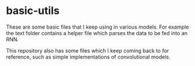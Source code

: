 # basic-utils

These are some basic files that I keep using in various models. For example the text folder contains a helper file which parses the data to be fed into an RNN.

This repository also has some files which I keep coming back to for reference, such as simple implementations of convolutional models.
